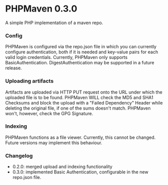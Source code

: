 # PHPMaven 0.3.0
A simple PHP implementation of a maven repo.

### Config
PHPMaven is configured via the repo.json file in which you can currently configure
authentication, both if it is needed and key-value pairs for each valid login
credentials. Currently, PHPMaven only supports BasicAuthentication.
DigestAuthentication may be supported in a future release.

### Uploading artifacts
Artifacts are uploaded via HTTP PUT request onto the URL under which the uploaded
file is to be found. PHPMaven WILL check the MD5 and SHA1 Checksums and block the
upload with a "Failed Dependency" Header while deleting the original file, if one
of the sums doesn't match. PHPMaven won't, however, check the GPG Signature.

### Indexing
PHPMaven functions as a file viewer. Currently, this cannot be changed. Future
versions may implement this behaviour.

### Changelog
* 0.2.0: merged upload and indexing functionality
* 0.3.0: implemented Basic Authentication, configurable in the new repo.json file.